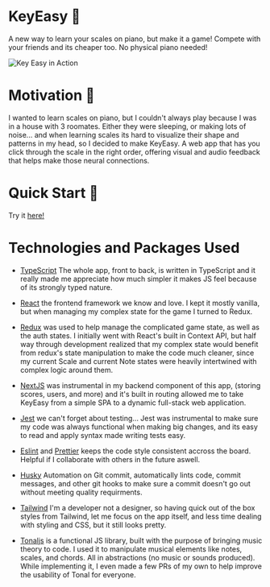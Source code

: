 # KeyEasy 🎹

A new way to learn your scales on piano, but make it a game! Compete with your friends
and its cheaper too. No physical piano needed!

![Key Easy in Action](https://github.com/user-attachments/assets/bdf6c56a-851c-4ae4-aa06-abd4d3f6a480)

# Motivation 🫡

I wanted to learn scales on piano, but I couldn't always play because I was in a house with 3 roomates. Either they were sleeping, or making lots of noise...
and when learning scales its hard to visualize their shape and patterns in my head, so I decided to make KeyEasy.
A web app that has you click through the scale in the right order, offering visual and audio feedback that helps make those neural connections.

# Quick Start 🚀

Try it [here!](https://key-easy.netlify.app/)

# Technologies and Packages Used

- [TypeScript](https://www.typescriptlang.org/) The whole app, front to back, is written in TypeScript and it really made me appreciate how much simpler it makes JS feel because of its strongly typed nature.

- [React](https://react.dev/) the frontend framework we know and love. I kept it mostly vanilla, but when managing my complex state for the game I turned to Redux.

- [Redux](https://redux.js.org/) was used to help manage the complicated game state, as well as the auth states. I initially went with React's built in Context API, but half way through development realized that my complex state would benefit from redux's state manipulation to make the code much cleaner, since my current Scale and current Note states were heavily intertwined with complex logic around them.

- [NextJS](https://nextjs.org/) was instrumental in my backend component of this app, (storing scores, users, and more) and it's built in routing allowed me to take KeyEasy from a simple SPA to a dynamic full-stack web application.

- [Jest](https://jestjs.io/) we can't forget about testing... Jest was instrumental to make sure my code was always functional when making big changes, and its easy to read and apply syntax made writing tests easy.

- [Eslint](https://eslint.org/) and [Prettier](https://prettier.io/) keeps the code style consistent accross the board. Helpful if I collaborate with others in the future aswell.

- [Husky](https://github.com/typicode/husky) Automation on Git commit, automatically lints code, commit messages, and other git hooks to make sure a commit doesn't go out without meeting quality requirments.

- [Tailwind](https://tailwindcss.com/) I'm a developer not a designer, so having quick out of the box styles from Tailwind, let me focus on the app itself, and less time dealing with styling and CSS, but it still looks pretty.

- [Tonaljs](https://github.com/tonaljs/tonal) is a functional JS library, built with the purpose of bringing music theory to code. I used it to manipulate musical elements like notes, scales, and chords. All in abstractions (no music or sounds produced). While implementing it, I even made a few PRs of my own to help improve the usability of Tonal for everyone.

